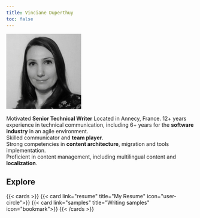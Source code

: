 ```yaml
---
title: Vinciane Duperthuy
toc: false
---
```


![](vduperthuy.jpg)



Motivated **Senior Technical Writer** Located in Annecy, France.
12+ years experience in technical communication, including 6+ years for the **software industry** in an agile environment.  
Skilled communicator and **team player**.  
Strong competencies in **content architecture**, migration and tools implementation.  
Proficient in content management, including multilingual content and **localization**.  


## Explore

{{< cards >}}
  {{< card link="resume" title="My Resume" icon="user-circle">}}
  {{< card link="samples" title="Writing samples" icon="bookmark">}}
{{< /cards >}}

